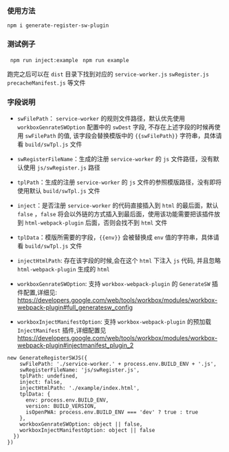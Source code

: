 ### 使用方法
``` npm i generate-register-sw-plugin ```

### 测试例子
```  npm run inject:example ```
```  npm run example ```

跑完之后可以在 `dist` 目录下找到对应的 `service-worker.js` `swRegister.js` `precacheManifest.js` 等文件


### 字段说明
* `swFilePath`： `service-worker` 的规则文件路径，默认优先使用 `workboxGenrateSWOption` 配置中的 `swDest` 字段, 不存在上述字段的时候再使用 `swFilePath` 的值, 该字段会替换模版中的 `{{swFilePath}}` 字符串，具体请看 `build/swTpl.js` 文件

* `swRegisterFileName`：生成的注册 `service-worker` 的 `js` 文件路径，没有默认使用 `js/swRegister.js` 路径

* `tplPath`：生成的注册 `service-worker` 的 `js` 文件的参照模版路径，没有即将使用默认 `build/swTpl.js` 文件

* `inject`：是否注册 `service-worker` 的代码直接插入到 `html` 的最后面，默认 `false` ，`false` 将会以外链的方式插入到最后面，使用该功能需要把该插件放到 `html-webpack-plugin` 后面，否则会找不到 `html` 文件

* `tplData`：模版所需要的字段，`{{env}}` 会被替换成 `env` 值的字符串，具体请看 `build/swTpl.js` 文件

* `injectHtmlPath`: 存在该字段的时候,会在这个 `html` 下注入 `js` 代码, 并且忽略 `html-webpack-plugin` 生成的 `html` 

* `workboxGenrateSWOption`: 支持 `workbox-webpack-plugin` 的 `GenerateSW` 插件配置,详细见: https://developers.google.com/web/tools/workbox/modules/workbox-webpack-plugin#full_generatesw_config

* `workboxInjectManifestOption`: 支持 `workbox-webpack-plugin` 的预加载 `InjectManifest` 插件,详细配置见 https://developers.google.com/web/tools/workbox/modules/workbox-webpack-plugin#injectmanifest_plugin_2
```
new GenerateRegisterSWJS({
    swFilePath: './service-worker.' + process.env.BUILD_ENV + '.js',
    swRegisterFileName: 'js/swRegister.js',
    tplPath: undefined,
    inject: false,
    injectHtmlPath: './example/index.html',
    tplData: {
      env: process.env.BUILD_ENV,
      version: BUILD_VERSION,
      isOpenPWA: process.env.BUILD_ENV === 'dev' ? true : true
    },
    workboxGenrateSWOption: object || false,
    workboxInjectManifestOption: object || false
  })
})
```
